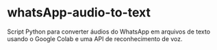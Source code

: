 # whatsApp-audio-to-text
Script Python para converter áudios do WhatsApp em arquivos de texto usando o Google Colab e uma API de reconhecimento de voz.
